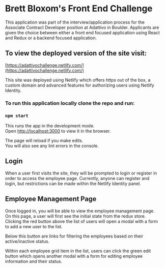 # Brett Bloxom's Front End Challenge

This application was part of the interview/application process for the Associate Contract Developer position at Adattivo in Boulder. 
Applicants are given the choice between either a front end focused application using React and Redux or a backend focused application. 

## To view the deployed version of the site visit:

[https://adattivochallenge.netlify.com/](https://adattivochallenge.netlify.com/)

This site was deployed using Netlify which offers https out of the box, a custom domain and advanced features for authorizing users using Netlify Identity.

### To run this application locally clone the repo and run:

### `npm start`

This runs the app in the development mode.<br>
Open [http://localhost:3000](http://localhost:3000) to view it in the browser.

The page will reload if you make edits.<br>
You will also see any lint errors in the console.

## Login 

When a user first visits the site, they will be prompted to login or register in order to access the employee page. Currently, anyone can register and login,
but restrictions can be made within the Netlify Identity panel. 

## Employee Management Page

Once logged in, you will be able to view the employee management page. On this page, a user will first see the initial state from the redux store. Clicking the red button 
above the list of users will open a modal with a form to add a new user to the list. 

Below this button are links for filtering the employees based on their active/inactive status.

Within each employee grid item in the list, users can click the green edit button which opens another modal with a form for editing employee information and their status.



